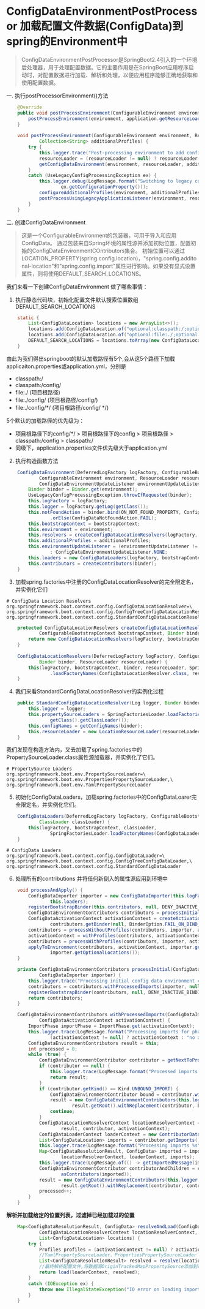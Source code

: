 # ConfigDataEnvironmentPostProcessor 加载配置文件数据(ConfigData)到spring的Environment中

> ConfigDataEnvironmentPostProcessor是SpringBoot2.4引入的一个环境后处理器，用于处理配置数据。它的主要作用是在SpringBoot应用程序启动时，对配置数据进行加载、解析和处理，以便应用程序能够正确地获取和使用配置数据。

一. 执行postProcessorEnvironment()方法
```java
	@Override
	public void postProcessEnvironment(ConfigurableEnvironment environment, SpringApplication application) {
		postProcessEnvironment(environment, application.getResourceLoader(), application.getAdditionalProfiles());
	}
	
	void postProcessEnvironment(ConfigurableEnvironment environment, ResourceLoader resourceLoader,
			Collection<String> additionalProfiles) {
		try {
			this.logger.trace("Post-processing environment to add config data");
			resourceLoader = (resourceLoader != null) ? resourceLoader : new DefaultResourceLoader();
			getConfigDataEnvironment(environment, resourceLoader, additionalProfiles).processAndApply();
		}
		catch (UseLegacyConfigProcessingException ex) {
			this.logger.debug(LogMessage.format("Switching to legacy config file processing [%s]",
					ex.getConfigurationProperty()));
			configureAdditionalProfiles(environment, additionalProfiles);
			postProcessUsingLegacyApplicationListener(environment, resourceLoader);
		}
	}
```

二. 创建ConfigDataEnvironment
> 这是一个ConfigurableEnvironment的包装器，可用于导入和应用ConfigData。
> 通过包装来自Spring环境的属性源并添加初始位置，配置初始的ConfigDataEnvironmentCOntributors集合。
> 初始位置可以通过LOCATION_PROPERTY(spring.config.location)，"spring.config.additonal-location"和"spring.config.import"属性进行影响。如果没有显式设置属性，则将使用DEFAULT_SEARCH_LOCATIONS。

我们来看一下创建ConfigDataEnvironment 做了哪些事情：

1. 执行静态代码块，初始化配置文件默认搜索位置数组DEFAULT_SEARCH_LOCATIONS
```java
	static {
		List<ConfigDataLocation> locations = new ArrayList<>();
		locations.add(ConfigDataLocation.of("optional:classpath:/;optional:classpath:/config/"));
		locations.add(ConfigDataLocation.of("optional:file:./;optional:file:./config/;optional:file:./config/*/"));
		DEFAULT_SEARCH_LOCATIONS = locations.toArray(new ConfigDataLocation[0]);
	}
```

由此为我们得出springboot的默认加载路径有5个,会从这5个路径下加载applicaiton.properties或application.yml，分别是
* classpath:/
* classpath:/config/
* file:./      (项目根路径)
* file:./config/       (项目根路径/config/)
* file:./config/*/     (项目根路径/config/ */) 

5个默认的加载路径的优先级为：
* 项目根路径下的config/*/ > 项目根路径下的config > 项目根路径 > classpath:/config > classpath:/
* 同级下，application.properties文件优先级大于application.yml

2. 执行构造函数方法
```java
	ConfigDataEnvironment(DeferredLogFactory logFactory, ConfigurableBootstrapContext bootstrapContext,
			ConfigurableEnvironment environment, ResourceLoader resourceLoader, Collection<String> additionalProfiles,
			ConfigDataEnvironmentUpdateListener environmentUpdateListener) {
		Binder binder = Binder.get(environment);
		UseLegacyConfigProcessingException.throwIfRequested(binder);
		this.logFactory = logFactory;
		this.logger = logFactory.getLog(getClass());
		this.notFoundAction = binder.bind(ON_NOT_FOUND_PROPERTY, ConfigDataNotFoundAction.class)
				.orElse(ConfigDataNotFoundAction.FAIL);
		this.bootstrapContext = bootstrapContext;
		this.environment = environment;
		this.resolvers = createConfigDataLocationResolvers(logFactory, bootstrapContext, binder, resourceLoader);
		this.additionalProfiles = additionalProfiles;
		this.environmentUpdateListener = (environmentUpdateListener != null) ? environmentUpdateListener
				: ConfigDataEnvironmentUpdateListener.NONE;
		this.loaders = new ConfigDataLoaders(logFactory, bootstrapContext, resourceLoader.getClassLoader());
		this.contributors = createContributors(binder);
	}
```
3. 加载spring.factories中注册的ConfigDataLocationResolver的完全限定名，并实例化它们
```
# ConfigData Location Resolvers
org.springframework.boot.context.config.ConfigDataLocationResolver=\
org.springframework.boot.context.config.ConfigTreeConfigDataLocationResolver,\
org.springframework.boot.context.config.StandardConfigDataLocationResolver
```
```java
	protected ConfigDataLocationResolvers createConfigDataLocationResolvers(DeferredLogFactory logFactory,
			ConfigurableBootstrapContext bootstrapContext, Binder binder, ResourceLoader resourceLoader) {
		return new ConfigDataLocationResolvers(logFactory, bootstrapContext, binder, resourceLoader);
	}
	
	ConfigDataLocationResolvers(DeferredLogFactory logFactory, ConfigurableBootstrapContext bootstrapContext,
			Binder binder, ResourceLoader resourceLoader) {
		this(logFactory, bootstrapContext, binder, resourceLoader, SpringFactoriesLoader
				.loadFactoryNames(ConfigDataLocationResolver.class, resourceLoader.getClassLoader()));
	}
```
4. 我们来看StandardConfigDataLocationResolver的实例化过程
```java
	public StandardConfigDataLocationResolver(Log logger, Binder binder, ResourceLoader resourceLoader) {
		this.logger = logger;
		this.propertySourceLoaders = SpringFactoriesLoader.loadFactories(PropertySourceLoader.class,
				getClass().getClassLoader());
		this.configNames = getConfigNames(binder);
		this.resourceLoader = new LocationResourceLoader(resourceLoader);
	}
```
我们发现在构造方法内，又去加载了spring.factories中的PropertySourceLoader.class属性源加载器，并实例化了它们。
```
# PropertySource Loaders
org.springframework.boot.env.PropertySourceLoader=\
org.springframework.boot.env.PropertiesPropertySourceLoader,\
org.springframework.boot.env.YamlPropertySourceLoader
```
5. 初始化ConfigDataLoaders，加载spring.factories中的ConfigDataLoarer完全限定名，并实例化它们。
```java
	ConfigDataLoaders(DeferredLogFactory logFactory, ConfigurableBootstrapContext bootstrapContext,
			ClassLoader classLoader) {
		this(logFactory, bootstrapContext, classLoader,
				SpringFactoriesLoader.loadFactoryNames(ConfigDataLoader.class, classLoader));
	}
```
```
# ConfigData Loaders
org.springframework.boot.context.config.ConfigDataLoader=\
org.springframework.boot.context.config.ConfigTreeConfigDataLoader,\
org.springframework.boot.context.config.StandardConfigDataLoader
```
6. 处理所有的contributions 并将任何新倒入的属性源应用到环境中
```java
	void processAndApply() {
		ConfigDataImporter importer = new ConfigDataImporter(this.logFactory, this.notFoundAction, this.resolvers,
				this.loaders);
		registerBootstrapBinder(this.contributors, null, DENY_INACTIVE_BINDING);
		ConfigDataEnvironmentContributors contributors = processInitial(this.contributors, importer);
		ConfigDataActivationContext activationContext = createActivationContext(
				contributors.getBinder(null, BinderOption.FAIL_ON_BIND_TO_INACTIVE_SOURCE));
		contributors = processWithoutProfiles(contributors, importer, activationContext);
		activationContext = withProfiles(contributors, activationContext);
		contributors = processWithProfiles(contributors, importer, activationContext);
		applyToEnvironment(contributors, activationContext, importer.getLoadedLocations(),
				importer.getOptionalLocations());
	}
```

```java
	private ConfigDataEnvironmentContributors processInitial(ConfigDataEnvironmentContributors contributors,
			ConfigDataImporter importer) {
		this.logger.trace("Processing initial config data environment contributors without activation context");
		contributors = contributors.withProcessedImports(importer, null);
		registerBootstrapBinder(contributors, null, DENY_INACTIVE_BINDING);
		return contributors;
	}
```
```java
	ConfigDataEnvironmentContributors withProcessedImports(ConfigDataImporter importer,
			ConfigDataActivationContext activationContext) {
		ImportPhase importPhase = ImportPhase.get(activationContext);
		this.logger.trace(LogMessage.format("Processing imports for phase %s. %s", importPhase,
				(activationContext != null) ? activationContext : "no activation context"));
		ConfigDataEnvironmentContributors result = this;
		int processed = 0;
		while (true) {
			ConfigDataEnvironmentContributor contributor = getNextToProcess(result, activationContext, importPhase);
			if (contributor == null) {
				this.logger.trace(LogMessage.format("Processed imports for of %d contributors", processed));
				return result;
			}
			if (contributor.getKind() == Kind.UNBOUND_IMPORT) {
				ConfigDataEnvironmentContributor bound = contributor.withBoundProperties(result, activationContext);
				result = new ConfigDataEnvironmentContributors(this.logger, this.bootstrapContext,
						result.getRoot().withReplacement(contributor, bound));
				continue;
			}
			ConfigDataLocationResolverContext locationResolverContext = new ContributorConfigDataLocationResolverContext(
					result, contributor, activationContext);
			ConfigDataLoaderContext loaderContext = new ContributorDataLoaderContext(this);
			List<ConfigDataLocation> imports = contributor.getImports();
			this.logger.trace(LogMessage.format("Processing imports %s", imports));
			Map<ConfigDataResolutionResult, ConfigData> imported = importer.resolveAndLoad(activationContext,
					locationResolverContext, loaderContext, imports);
			this.logger.trace(LogMessage.of(() -> getImportedMessage(imported.keySet())));
			ConfigDataEnvironmentContributor contributorAndChildren = contributor.withChildren(importPhase,
					asContributors(imported));
			result = new ConfigDataEnvironmentContributors(this.logger, this.bootstrapContext,
					result.getRoot().withReplacement(contributor, contributorAndChildren));
			processed++;
		}
	}
```
**解析并加载给定的位置列表，过滤掉已经加载过的位置**
```java
	Map<ConfigDataResolutionResult, ConfigData> resolveAndLoad(ConfigDataActivationContext activationContext,
			ConfigDataLocationResolverContext locationResolverContext, ConfigDataLoaderContext loaderContext,
			List<ConfigDataLocation> locations) {
		try {
			Profiles profiles = (activationContext != null) ? activationContext.getProfiles() : null;
			//YamlPropertySourceLoader、PropertiesPropertySourceLoader getFileExtensions方法推断出可以加载DEFAULT_SEARCH_LOCATIONS路径下的哪些配置文件，最终筛选出实际存在的配置文件
			List<ConfigDataResolutionResult> resolved = resolve(locationResolverContext, profiles, locations);
			//最终解析配置文件,将数据源OriginTrackedMapPropertySource添加到环境PropertySource中
			return load(loaderContext, resolved);
		}
		catch (IOException ex) {
			throw new IllegalStateException("IO error on loading imports from " + locations, ex);
		}
	}
```